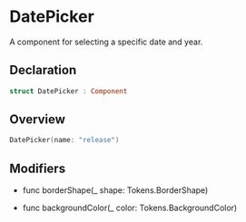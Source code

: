 # DatePicker

A component for selecting a specific date and year.

## Declaration

```swift
struct DatePicker : Component
```

## Overview

```swift
DatePicker(name: "release")
```

## Modifiers

- func borderShape(_ shape: Tokens.BorderShape)

- func backgroundColor(_ color: Tokens.BackgroundColor)
